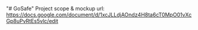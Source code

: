 "# GoSafe" 
Project scope & mockup url: https://docs.google.com/document/d/1xcJLLdjAOndz4H8ta6cT0MpO01vXcGp8uPvRtEs5vlc/edit

